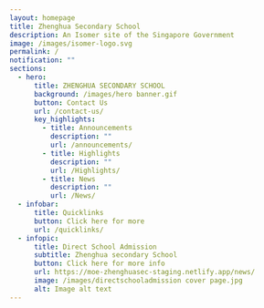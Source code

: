 ```yaml
---
layout: homepage
title: Zhenghua Secondary School
description: An Isomer site of the Singapore Government
image: /images/isomer-logo.svg
permalink: /
notification: ""
sections:
  - hero:
      title: ZHENGHUA SECONDARY SCHOOL
      background: /images/hero banner.gif
      button: Contact Us
      url: /contact-us/
      key_highlights:
        - title: Announcements
          description: ""
          url: /announcements/
        - title: Highlights
          description: ""
          url: /Highlights/
        - title: News
          description: ""
          url: /News/
  - infobar:
      title: Quicklinks
      button: Click here for more
      url: /quicklinks/
  - infopic:
      title: Direct School Admission
      subtitle: Zhenghua secondary School
      button: Click here for more info
      url: https://moe-zhenghuasec-staging.netlify.app/news/
      image: /images/directschooladmission cover page.jpg
      alt: Image alt text
---
```

